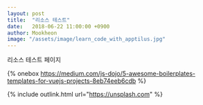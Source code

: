 ```yaml
---
layout: post
title:  "리소스 테스트"
date:   2018-06-22 11:00:00 +0900
author: Mookheon
image: "/assets/image/learn_code_with_apptilus.jpg"
---
```


리소스 테스트 페이지

{% onebox https://medium.com/js-dojo/5-awesome-boilerplates-templates-for-vuejs-projects-8eb74eeb6cdb %}

{% include outlink.html url="https://unsplash.com" %}
